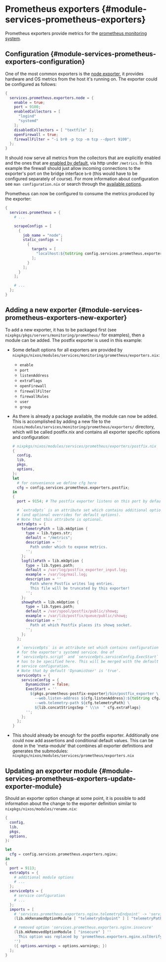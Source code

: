# Prometheus exporters {#module-services-prometheus-exporters}

Prometheus exporters provide metrics for the
[prometheus monitoring system](https://prometheus.io).

## Configuration {#module-services-prometheus-exporters-configuration}

One of the most common exporters is the
[node exporter](https://github.com/prometheus/node_exporter),
it provides hardware and OS metrics from the host it's
running on. The exporter could be configured as follows:
```nix
{
  services.prometheus.exporters.node = {
    enable = true;
    port = 9100;
    enabledCollectors = [
      "logind"
      "systemd"
    ];
    disabledCollectors = [ "textfile" ];
    openFirewall = true;
    firewallFilter = "-i br0 -p tcp -m tcp --dport 9100";
  };
}
```
It should now serve all metrics from the collectors that are explicitly
enabled and the ones that are
[enabled by default](https://github.com/prometheus/node_exporter#enabled-by-default),
via http under `/metrics`. In this
example the firewall should just allow incoming connections to the
exporter's port on the bridge interface `br0` (this would
have to be configured separately of course). For more information about
configuration see `man configuration.nix` or search through
the [available options](https://nixos.org/nixos/options.html#prometheus.exporters).

Prometheus can now be configured to consume the metrics produced by the exporter:
```nix
{
  services.prometheus = {
    # ...

    scrapeConfigs = [
      {
        job_name = "node";
        static_configs = [
          {
            targets = [
              "localhost:${toString config.services.prometheus.exporters.node.port}"
            ];
          }
        ];
      }
    ];

    # ...
  };
}
```

## Adding a new exporter {#module-services-prometheus-exporters-new-exporter}

To add a new exporter, it has to be packaged first (see
`nixpkgs/pkgs/servers/monitoring/prometheus/` for
examples), then a module can be added. The postfix exporter is used in this
example:

  - Some default options for all exporters are provided by
    `nixpkgs/nixos/modules/services/monitoring/prometheus/exporters.nix`:

      - `enable`
      - `port`
      - `listenAddress`
      - `extraFlags`
      - `openFirewall`
      - `firewallFilter`
      - `firewallRules`
      - `user`
      - `group`
  - As there is already a package available, the module can now be added. This
    is accomplished by adding a new file to the
    `nixos/modules/services/monitoring/prometheus/exporters/`
    directory, which will be called postfix.nix and contains all exporter
    specific options and configuration:
    ```nix
    # nixpkgs/nixos/modules/services/prometheus/exporters/postfix.nix
    {
      config,
      lib,
      pkgs,
      options,
    }:
    let
      # for convenience we define cfg here
      cfg = config.services.prometheus.exporters.postfix;
    in
    {
      port = 9154; # The postfix exporter listens on this port by default

      # `extraOpts` is an attribute set which contains additional options
      # (and optional overrides for default options).
      # Note that this attribute is optional.
      extraOpts = {
        telemetryPath = lib.mkOption {
          type = lib.types.str;
          default = "/metrics";
          description = ''
            Path under which to expose metrics.
          '';
        };
        logfilePath = lib.mkOption {
          type = lib.types.path;
          default = /var/log/postfix_exporter_input.log;
          example = /var/log/mail.log;
          description = ''
            Path where Postfix writes log entries.
            This file will be truncated by this exporter!
          '';
        };
        showqPath = lib.mkOption {
          type = lib.types.path;
          default = /var/spool/postfix/public/showq;
          example = /var/lib/postfix/queue/public/showq;
          description = ''
            Path at which Postfix places its showq socket.
          '';
        };
      };

      # `serviceOpts` is an attribute set which contains configuration
      # for the exporter's systemd service. One of
      # `serviceOpts.script` and `serviceOpts.serviceConfig.ExecStart`
      # has to be specified here. This will be merged with the default
      # service configuration.
      # Note that by default 'DynamicUser' is 'true'.
      serviceOpts = {
        serviceConfig = {
          DynamicUser = false;
          ExecStart = ''
            ${pkgs.prometheus-postfix-exporter}/bin/postfix_exporter \
              --web.listen-address ${cfg.listenAddress}:${toString cfg.port} \
              --web.telemetry-path ${cfg.telemetryPath} \
              ${lib.concatStringsSep " \\\n  " cfg.extraFlags}
          '';
        };
      };
    }
    ```
  - This should already be enough for the postfix exporter. Additionally one
    could now add assertions and conditional default values. This can be done
    in the 'meta-module' that combines all exporter definitions and generates
    the submodules:
    `nixpkgs/nixos/modules/services/prometheus/exporters.nix`

## Updating an exporter module {#module-services-prometheus-exporters-update-exporter-module}

Should an exporter option change at some point, it is possible to add
information about the change to the exporter definition similar to
`nixpkgs/nixos/modules/rename.nix`:
```nix
{
  config,
  lib,
  pkgs,
  options,
}:

let
  cfg = config.services.prometheus.exporters.nginx;
in
{
  port = 9113;
  extraOpts = {
    # additional module options
    # ...
  };
  serviceOpts = {
    # service configuration
    # ...
  };
  imports = [
    # 'services.prometheus.exporters.nginx.telemetryEndpoint' -> 'services.prometheus.exporters.nginx.telemetryPath'
    (lib.mkRenamedOptionModule [ "telemetryEndpoint" ] [ "telemetryPath" ])

    # removed option 'services.prometheus.exporters.nginx.insecure'
    (lib.mkRemovedOptionModule [ "insecure" ] ''
      This option was replaced by 'prometheus.exporters.nginx.sslVerify' which defaults to true.
    '')
    ({ options.warnings = options.warnings; })
  ];
}
```
